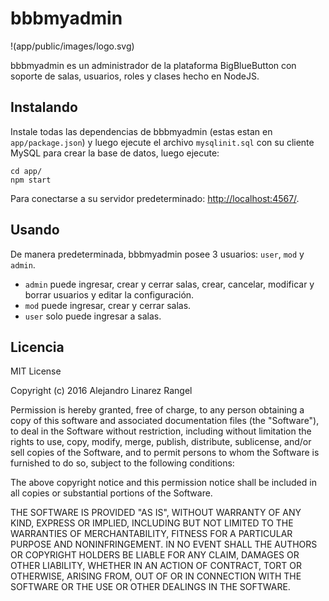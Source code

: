 # bbbmyadmin

!(app/public/images/logo.svg)

bbbmyadmin es un administrador de la plataforma BigBlueButton con soporte de salas,
usuarios, roles y clases hecho en NodeJS.

## Instalando

Instale todas las dependencias de bbbmyadmin (estas estan en `app/package.json`) y luego ejecute
el archivo `mysqlinit.sql` con su cliente MySQL para crear la base de datos, luego ejecute:

```
cd app/
npm start
```

Para conectarse a su servidor predeterminado:
[http://localhost:4567/](http://localhost:4567/ "Servidor predeterminado de bbbmyadmin").

## Usando

De manera predeterminada, bbbmyadmin posee 3 usuarios: `user`, `mod` y `admin`.

* `admin` puede ingresar, crear y cerrar salas, crear, cancelar, modificar y borrar usuarios y
  editar la configuración.
* `mod` puede ingresar, crear y cerrar salas.
* `user` solo puede ingresar a salas.

## Licencia

MIT License

Copyright (c) 2016 Alejandro Linarez Rangel

Permission is hereby granted, free of charge, to any person obtaining a copy of this
software and associated documentation files (the "Software"), to deal in the Software
without restriction, including without limitation the rights to use, copy, modify,
merge, publish, distribute, sublicense, and/or sell copies of the Software, and to
permit persons to whom the Software is furnished to do so, subject to the following conditions:

The above copyright notice and this permission notice shall be included in all copies
or substantial portions of the Software.

THE SOFTWARE IS PROVIDED "AS IS", WITHOUT WARRANTY OF ANY KIND, EXPRESS OR IMPLIED,
INCLUDING BUT NOT LIMITED TO THE WARRANTIES OF MERCHANTABILITY, FITNESS FOR A
PARTICULAR PURPOSE AND NONINFRINGEMENT. IN NO EVENT SHALL THE AUTHORS OR COPYRIGHT
HOLDERS BE LIABLE FOR ANY CLAIM, DAMAGES OR OTHER LIABILITY, WHETHER IN AN ACTION OF
CONTRACT, TORT OR OTHERWISE, ARISING FROM, OUT OF OR IN CONNECTION WITH THE SOFTWARE
OR THE USE OR OTHER DEALINGS IN THE SOFTWARE.
